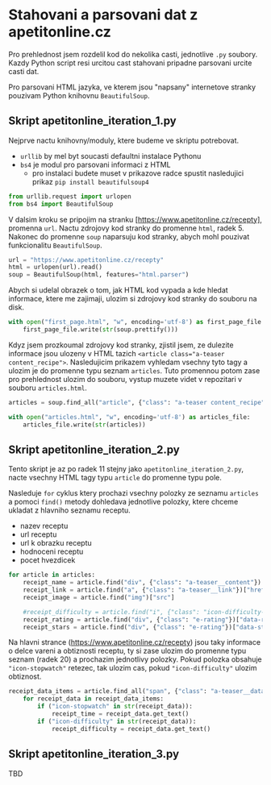 # Stahovani a parsovani dat z apetitonline.cz
Pro prehlednost jsem rozdelil kod do nekolika casti, jednotlive `.py` soubory. Kazdy Python script resi urcitou cast stahovani pripadne parsovani urcite casti dat.

Pro parsovani HTML jazyka, ve kterem jsou "napsany" internetove stranky pouzivam Python knihovnu `BeautifulSoup`.

## Skript apetitonline_iteration_1.py
Nejprve nactu knihovny/moduly, ktere budeme ve skriptu potrebovat.
* `urllib` by mel byt soucasti defaultni instalace Pythonu
* `bs4` je modul pro parsovani informaci z HTML
  * pro instalaci budete muset v prikazove radce spustit nasledujici prikaz `pip install beautifulsoup4`

```python
from urllib.request import urlopen
from bs4 import BeautifulSoup
```

V dalsim kroku se pripojim na stranku [https://www.apetitonline.cz/recepty], promenna `url`. Nactu zdrojovy kod stranky do promenne `html`, radek 5. Nakonec do promenne `soup` naparsuju kod stranky, abych mohl pouzivat funkcionalitu `BeautifulSoup`.

```python
url = "https://www.apetitonline.cz/recepty"
html = urlopen(url).read()
soup = BeautifulSoup(html, features="html.parser")
```

Abych si udelal obrazek o tom, jak HTML kod vypada a kde hledat informace, ktere me zajimaji, ulozim si zdrojovy kod stranky do souboru na disk.

```python
with open("first_page.html", "w", encoding='utf-8') as first_page_file:
    first_page_file.write(str(soup.prettify()))
```

Kdyz jsem prozkoumal zdrojovy kod stranky, zjistil jsem, ze dulezite informace jsou ulozeny v HTML tazich `<article class="a-teaser content_recipe">`. Nasledujicim prikazem vyhledam vsechny tyto tagy a ulozim je do promenne typu seznam `articles`. Tuto promennou potom zase pro prehlednost ulozim do souboru, vystup muzete videt v repozitari v souboru `articles.html`.

```python
articles = soup.find_all("article", {"class": "a-teaser content_recipe"})

with open("articles.html", "w", encoding='utf-8') as articles_file:
    articles_file.write(str(articles))
```

## Skript apetitonline_iteration_2.py
Tento skript je az po radek 11 stejny jako `apetitonline_iteration_2.py`, nacte vsechny HTML tagy typu `article` do promenne typu pole.

Nasleduje `for` cyklus ktery prochazi vsechny polozky ze seznamu `articles` a pomoci `find()` metody dohledava jednotlive polozky, ktere chceme ukladat z hlavniho seznamu receptu.
* nazev receptu
* url receptu
* url k obrazku receptu
* hodnoceni receptu
* pocet hvezdicek

```python
for article in articles:
    receipt_name = article.find("div", {"class": "a-teaser__content"}).find("span").get_text()
    receipt_link = article.find("a", {"class": "a-teaser__link"})["href"]
    receipt_image = article.find("img")["src"]

    #receipt_difficulty = article.find("i", {"class": "icon-difficulty-1"}).get_text()
    receipt_rating = article.find("div", {"class": "e-rating"})["data-rating-average"]
    receipt_stars = article.find("div", {"class": "e-rating"})["data-stars"]
```

Na hlavni strance (https://www.apetitonline.cz/recepty) jsou taky informace o delce vareni a obtiznosti receptu, ty si zase ulozim do promenne typu seznam (radek 20) a prochazim jednotlivy polozky. Pokud polozka obsahuje `"icon-stopwatch"` retezec, tak ulozim cas, pokud `"icon-difficulty"` ulozim obtiznost.

```python
receipt_data_items = article.find_all("span", {"class": "a-teaser__data-item"})
    for receipt_data in receipt_data_items:
        if ("icon-stopwatch" in str(receipt_data)):
            receipt_time = receipt_data.get_text()
        if ("icon-difficulty" in str(receipt_data)):
            receipt_difficulty = receipt_data.get_text()
```

## Skript apetitonline_iteration_3.py
TBD